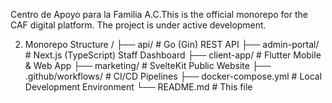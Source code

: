 Centro de Apoyo para la Familia A.C.This is the official monorepo for the CAF digital platform. The project is under active development.

2. Monorepo Structure
/
├── api/                  # Go (Gin) REST API
├── admin-portal/         # Next.js (TypeScript) Staff Dashboard
├── client-app/           # Flutter Mobile & Web App
├── marketing/            # SvelteKit Public Website
├── .github/workflows/    # CI/CD Pipelines
├── docker-compose.yml    # Local Development Environment
└── README.md             # This file
